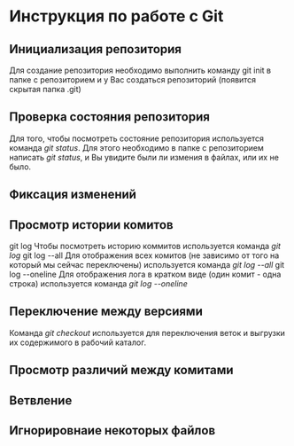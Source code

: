 # **Инструкция по работе с Git**

## Инициализация репозитория

Для создание репозитория необходимо выполнить команду git init в папке с репозиторием и у Вас создаться репозиторий (появится скрытая папка .git)

## Проверка состояния репозитория

Для того, чтобы посмотреть состояние репозитория используется команда *git status*. Для этого необходимо в папке с репозиторием написать *git status*, и Вы увидите были ли измения в файлах, или их не было.

## Фиксация изменений

## Просмотр истории комитов

git log
    Чтобы посмотреть историю коммитов используется команда *git log*
git log --all
    Для отображения всех комитов (не зависимо от того на который мы сейчас переключены) используется команда *git log --all*
git log --oneline
    Для отображения лога в кратком виде (один комит - одна строка) используется команда *git log --oneline*

## Переключение между версиями

Команда *git checkout* используется для переключения веток и выгрузки их содержимого в рабочий каталог.

## Просмотр различий между комитами

## Ветвление

## Игнорировнаие некоторых файлов
